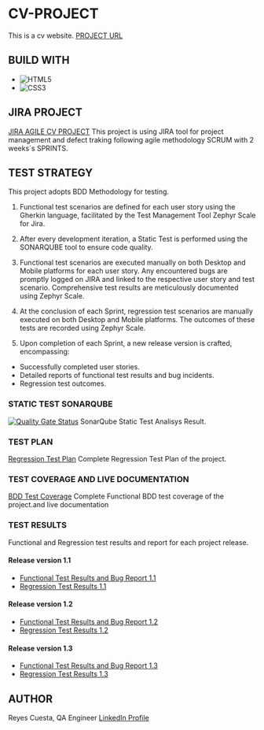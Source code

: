 # CV-PROJECT
This is a cv website.
[PROJECT URL](https://githubproject.com)

## BUILD WITH
* ![HTML5](https://img.shields.io/badge/html5-%23E34F26.svg?style=for-the-badge&logo=html5&logoColor=white)
* ![CSS3](https://img.shields.io/badge/css3-%231572B6.svg?style=for-the-badge&logo=css3&logoColor=white)

## JIRA PROJECT
[JIRA AGILE CV PROJECT](https://bootcampqareyes.atlassian.net/jira/software/projects/CVP/boards/1)
This project is using JIRA tool for project management and defect traking following agile methodology SCRUM with 2 weeks´s SPRINTS.


## TEST STRATEGY
This project adopts BDD Methodology for testing.

1. Functional test scenarios are defined for each user story using the Gherkin language, facilitated by the Test Management Tool Zephyr Scale for Jira.

2. After every development iteration, a Static Test is performed using the SONARQUBE tool to ensure code quality.

3. Functional test scenarios are executed manually on both Desktop and Mobile platforms for each user story. Any encountered bugs are promptly logged on JIRA and linked to the respective user story and test scenario. Comprehensive test results are meticulously documented using Zephyr Scale.

4. At the conclusion of each Sprint, regression test scenarios are manually executed on both Desktop and Mobile platforms. The outcomes of these tests are  recorded using Zephyr Scale.

5. Upon completion of each Sprint, a new release version is crafted, encompassing:

* Successfully completed user stories.
* Detailed reports of functional test results and bug incidents.
* Regression test outcomes.

### STATIC TEST SONARQUBE
[![Quality Gate Status](https://sonarcloud.io/api/project_badges/measure?project=Bootcamp-QA_CV-PROJECT&metric=alert_status)](https://sonarcloud.io/summary/new_code?id=Bootcamp-QA_CV-PROJECT)
SonarQube Static Test Analisys Result.

### TEST PLAN
[Regression Test Plan](/qa/regressiontestplan.pdf)
Complete Regression Test Plan of the project.

### TEST COVERAGE AND LIVE DOCUMENTATION
[BDD Test Coverage](/qa/bddtestcoverage.pdf)
Complete Functional BDD test coverage of the project.and live documentation


### TEST RESULTS
Functional and Regression test results and report for each project release.
#### Release version 1.1
* [Functional Test Results and Bug Report 1.1](/qa/1.1testresults.pdf) 
* [Regression Test Results 1.1](/qa/1.1regressiontestresult.pdf)

#### Release version 1.2
* [Functional Test Results and Bug Report 1.2](/qa/1.2testresults.pdf)
* [Regression Test Results 1.2](/qa/1.2regressiontestresult.pdf)

#### Release version 1.3
* [Functional Test Results and Bug Report 1.3](/qa/1.3testresults.pdf)
* [Regression Test Results 1.3](/qa/1.3regressiontestresult.pdf)

## AUTHOR
Reyes Cuesta, QA Engineer
[LinkedIn Profile](https://www.linkedin.com/in/reyescuesta)
